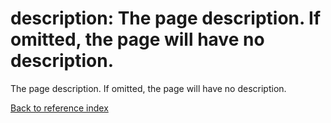 # description: The page description. If omitted, the page will have no description.

The page description. If omitted, the page will have no description.

[Back to reference index](../README.md)
